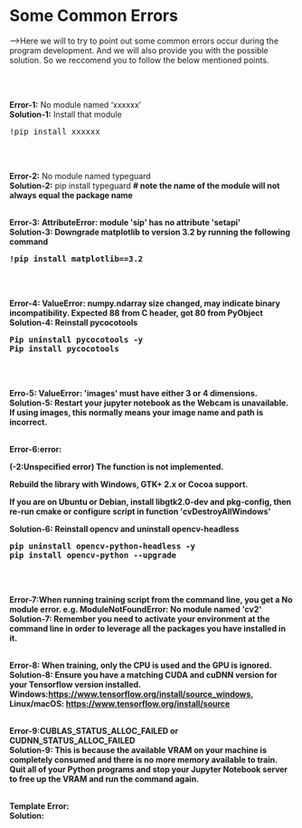 <h1>Some Common Errors</h1>
<p>-->Here we will to try to point out some common errors occur during the program development. And we will also provide you with the possible solution. 
  So we reccomend you to follow the below mentioned points.</p>
<br /><br />

<b>Error-1:</b> No module named ‘xxxxxx’<br/>
<b>Solution-1:</b> Install that module
<pre>!pip install xxxxxx</pre>
 <br/> <br/>
 

<b>Error-2:</b> No module named typeguard<br/>
<b>Solution-2:</b> pip install typeguard <b /> # note the name of the module will not always equal the package name
 <br/> <br/>
 
<b>Error-3:</b> AttributeError: module 'sip' has no attribute 'setapi'<br/>
<b>Solution-3:</b> Downgrade matplotlib to version 3.2 by running the following command
<pre>!pip install matplotlib==3.2</pre>
 <br/> <br/>
 
<b>Error-4:</b> ValueError: numpy.ndarray size changed, may indicate binary incompatibility. Expected 88 from C header, got 80 from PyObject<br/>
<b>Solution-4:</b>  Reinstall pycocotools
<pre>Pip uninstall pycocotools -y
Pip install pycocotools</pre>
 <br/> <br/>
 
<b>Erro-5:</b> ValueError: 'images' must have either 3 or 4 dimensions.<br/>
<b>Solution-5:</b> Restart your jupyter notebook as the Webcam is unavailable. If using images, this normally means your image name and path is incorrect.
 <br/> <br/>
 
<b>Error-6:</b>error: <P>(-2:Unspecified error) The function is not implemented.</p> <p>Rebuild the library with Windows, GTK+ 2.x or Cocoa support.</p><p> If you are on Ubuntu or Debian, install libgtk2.0-dev and pkg-config, then re-run cmake or configure script in function 'cvDestroyAllWindows'<br/></p>
<b>Solution-6:</b> Reinstall opencv and uninstall opencv-headless
<pre>
pip uninstall opencv-python-headless -y
pip install opencv-python --upgrade
</pre>
 <br/> <br/>
 

 
<b>Error-7:</b>When running training script from the command line, you get a No module error. e.g. ModuleNotFoundError: No module named 'cv2'
 <br/>
<b>Solution-7:</b> Remember you need to activate your environment at the command line in order to leverage all the packages you have installed in it. 
 <br/> <br/>
 
<b>Error-8:</b> When training, only the CPU is used and the GPU is ignored. 
<br/>
<b>Solution-8:</b> Ensure you have a matching CUDA and cuDNN version for your Tensorflow version installed. Windows:https://www.tensorflow.org/install/source_windows, Linux/macOS: https://www.tensorflow.org/install/source
 <br/> <br/>
 
<b>Error-9:</b>CUBLAS_STATUS_ALLOC_FAILED or CUDNN_STATUS_ALLOC_FAILED <br/>
<b>Solution-9:</b> This is because the available VRAM on your machine is completely consumed and there is no more memory available to train. Quit all of your Python programs and stop your Jupyter Notebook server to free up the VRAM and run the command again. 
 <br/> <br/>


Template
<b>Error:</b> <br/>
<b>Solution:</b> 
<pre></pre>
